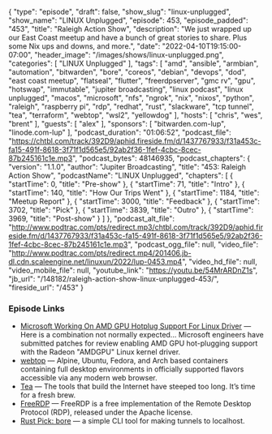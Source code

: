 {
  "type": "episode",
  "draft": false,
  "show_slug": "linux-unplugged",
  "show_name": "LINUX Unplugged",
  "episode": 453,
  "episode_padded": "453",
  "title": "Raleigh Action Show",
  "description": "We just wrapped up our East Coast meetup and have a bunch of great stories to share. Plus some Nix ups and downs, and more.",
  "date": "2022-04-10T19:15:00-07:00",
  "header_image": "/images/shows/linux-unplugged.png",
  "categories": [
    "LINUX Unplugged"
  ],
  "tags": [
    "amd",
    "ansible",
    "armbian",
    "automation",
    "bitwarden",
    "bore",
    "coreos",
    "debian",
    "devops",
    "dod",
    "east coast meetup",
    "flatseal",
    "flutter",
    "freerdpserver",
    "gmc rv",
    "gpu",
    "hotswap",
    "immutable",
    "jupiter broadcasting",
    "linux podcast",
    "linux unplugged",
    "macos",
    "microsoft",
    "nfs",
    "ngrok",
    "nix",
    "nixos",
    "python",
    "raleigh",
    "raspberry pi",
    "rdp",
    "redhat",
    "rust",
    "slackware",
    "tcp tunnel",
    "tea",
    "terraform",
    "webtop",
    "wsl2",
    "yellowdog"
  ],
  "hosts": [
    "chris",
    "wes",
    "brent"
  ],
  "guests": [
    "alex"
  ],
  "sponsors": [
    "bitwarden.com-lup",
    "linode.com-lup"
  ],
  "podcast_duration": "01:06:52",
  "podcast_file": "https://chtbl.com/track/392D9/aphid.fireside.fm/d/1437767933/f31a453c-fa15-491f-8618-3f71f1d565e5/92ab2f36-1fef-4cbc-8cec-87b245161c1e.mp3",
  "podcast_bytes": 48146935,
  "podcast_chapters": {
    "version": "1.1.0",
    "author": "Jupiter Broadcasting",
    "title": "453: Raleigh Action Show",
    "podcastName": "LINUX Unplugged",
    "chapters": [
      {
        "startTime": 0,
        "title": "Pre-show"
      },
      {
        "startTime": 71,
        "title": "Intro"
      },
      {
        "startTime": 140,
        "title": "How Our Trips Went"
      },
      {
        "startTime": 1184,
        "title": "Meetup Report"
      },
      {
        "startTime": 3000,
        "title": "Feedback"
      },
      {
        "startTime": 3702,
        "title": "Pick"
      },
      {
        "startTime": 3839,
        "title": "Outro"
      },
      {
        "startTime": 3969,
        "title": "Post-show"
      }
    ]
  },
  "podcast_alt_file": "http://www.podtrac.com/pts/redirect.mp3/chtbl.com/track/392D9/aphid.fireside.fm/d/1437767933/f31a453c-fa15-491f-8618-3f71f1d565e5/92ab2f36-1fef-4cbc-8cec-87b245161c1e.mp3",
  "podcast_ogg_file": null,
  "video_file": "http://www.podtrac.com/pts/redirect.mp4/201406.jb-dl.cdn.scaleengine.net/linuxun/2022/lup-0453.mp4",
  "video_hd_file": null,
  "video_mobile_file": null,
  "youtube_link": "https://youtu.be/54MrARDnZ1s",
  "jb_url": "/148182/raleigh-action-show-linux-unplugged-453/",
  "fireside_url": "/453"
}


### Episode Links

  * [Microsoft Working On AMD GPU Hotplug Support For Linux Driver](https://www.phoronix.com/scan.php?page=news_item&px=Microsoft-AMDGPU-Hotplug "Microsoft Working On AMD GPU Hotplug Support For Linux Driver") — Here is a combination not normally expected... Microsoft engineers have submitted patches for review enabling AMD GPU hot-plugging support with the Radeon "AMDGPU" Linux kernel driver.
  * [webtop](https://docs.linuxserver.io/images/docker-webtop "webtop") — Alpine, Ubuntu, Fedora, and Arch based containers containing full desktop environments in officially supported flavors accessible via any modern web browser.
  * [Tea](https://tea.xyz "Tea") — The tools that build the Internet have steeped too long. It’s time for a fresh brew.
  * [FreeRDP](https://www.freerdp.com/ "FreeRDP") — FreeRDP is a free implementation of the Remote Desktop Protocol (RDP), released under the Apache license.
  * [Rust Pick: bore](https://github.com/ekzhang/bore "Rust Pick: bore") — a simple CLI tool for making tunnels to localhost.


